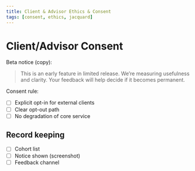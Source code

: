 ```yaml
---
title: Client & Advisor Ethics & Consent
tags: [consent, ethics, jacquard]
---
```


# Client/Advisor Consent

Beta notice (copy):
> This is an early feature in limited release. We’re measuring usefulness and clarity. Your feedback will help decide if it becomes permanent.

Consent rule:
- [ ] Explicit opt-in for external clients
- [ ] Clear opt-out path
- [ ] No degradation of core service

## Record keeping
- [ ] Cohort list
- [ ] Notice shown (screenshot)
- [ ] Feedback channel
